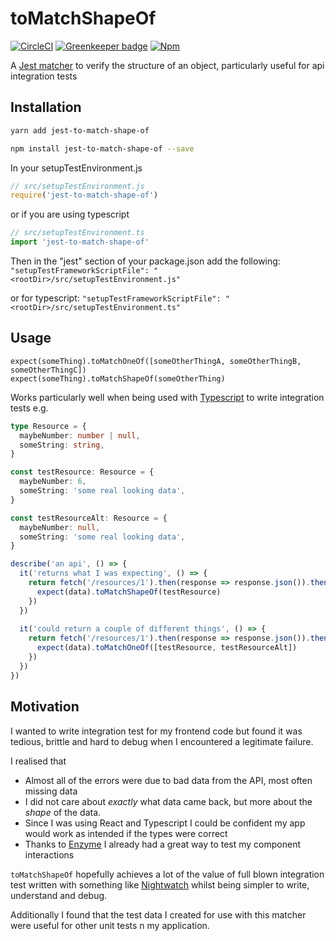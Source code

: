 # toMatchShapeOf

[![CircleCI](https://circleci.com/gh/Dean177/jest-to-match-shape-of.svg?style=svg)](https://circleci.com/gh/Dean177/jest-to-match-shape-of)
[![Greenkeeper badge](https://badges.greenkeeper.io/Dean177/jest-to-match-shape-of.svg)](https://greenkeeper.io/)
[![Npm](https://badge.fury.io/js/jest-to-match-shape-of.svg)](https://www.npmjs.com/package/jest-to-match-shape-of)


A [Jest matcher](https://facebook.github.io/jest/docs/en/using-matchers.html) to verify the structure of an object, particularly useful for api integration tests

## Installation

```bash
yarn add jest-to-match-shape-of
```

```bash
npm install jest-to-match-shape-of --save
```

In your setupTestEnvironment.js
```javascript
// src/setupTestEnvironment.js
require('jest-to-match-shape-of')
```
or if you are using typescript

```typescript
// src/setupTestEnvironment.ts
import 'jest-to-match-shape-of'
```

Then in the "jest" section of your package.json add the following:
`"setupTestFrameworkScriptFile": "<rootDir>/src/setupTestEnvironment.js"`

or for typescript:
`"setupTestFrameworkScriptFile": "<rootDir>/src/setupTestEnvironment.ts"`

## Usage

```
expect(someThing).toMatchOneOf([someOtherThingA, someOtherThingB, someOtherThingC])
expect(someThing).toMatchShapeOf(someOtherThing)
```

Works particularly well when being used with [Typescript]() to write integration tests e.g.

```typescript
type Resource = {
  maybeNumber: number | null, 
  someString: string,
}

const testResource: Resource = {
  maybeNumber: 6,
  someString: 'some real looking data',
}

const testResourceAlt: Resource = {
  maybeNumber: null,
  someString: 'some real looking data',
}

describe('an api', () => {
  it('returns what I was expecting', () => {
    return fetch('/resources/1').then(response => response.json()).then((data) => {
      expect(data).toMatchShapeOf(testResource)  
    })            
  })
  
  it('could return a couple of different things', () => {
    return fetch('/resources/1').then(response => response.json()).then((data) => {
      expect(data).toMatchOneOf([testResource, testResourceAlt])  
    })    
  })
})

```

## Motivation

I wanted to write integration test for my frontend code but found it was tedious, brittle and 
hard to debug when I encountered a legitimate failure. 

I realised that
- Almost all of the errors were due to bad data from the API, most often missing data
- I did not care about *exactly* what data came back, but more about the *shape* of the data.
- Since I was using React and Typescript I could be confident my app would work as intended if the types were correct
- Thanks to [Enzyme](https://github.com/airbnb/enzyme) I already had a great way to test my component interactions
 
 `toMatchShapeOf` hopefully achieves a lot of the value of full blown integration test written with something like 
[Nightwatch](http://nightwatchjs.org/) whilst being simpler to write, understand and debug.

Additionally I found that the test data I created for use with this matcher were useful for other unit tests n my application.